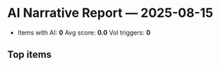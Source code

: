 # AI Narrative Report — 2025-08-15
- Items with AI: **0**   Avg score: **0.0**   Vol triggers: **0**

## Top items